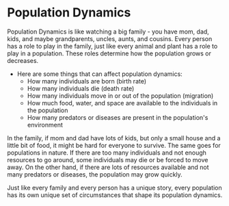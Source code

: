 # Population Dynamics

Population Dynamics is like watching a big family   - you have mom, dad, kids, and maybe grandparents, uncles, aunts, and cousins. Every person has a role to play in the family, just like every animal and plant has a role to play in a population. These roles determine how the population grows or decreases.

* Here are some things that can affect population dynamics:
   * How many individuals are born (birth rate)
   * How many individuals die (death rate)
   * How many individuals move in or out of the population (migration)
   * How much food, water, and space are available to the individuals in the population
   * How many predators or diseases are present in the population's environment

In the family, if mom and dad have lots of kids, but only a small house and a little bit of food, it might be hard for everyone to survive. The same goes for populations in nature. If there are too many individuals and not enough resources to go around, some individuals may die or be forced to move away. On the other hand, if there are lots of resources available and not many predators or diseases, the population may grow quickly. 

Just like every family and every person has a unique story, every population has its own unique set of circumstances that shape its population dynamics.
